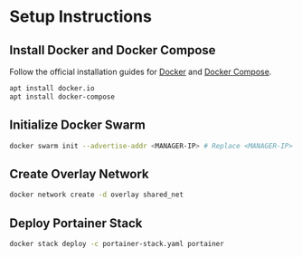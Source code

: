 # Setup Instructions 

## Install Docker and Docker Compose

Follow the official installation guides for [Docker](https://docs.docker.com/get-docker/) and [Docker Compose](https://docs.docker.com/compose/install/).

``` Bash
apt install docker.io
apt install docker-compose
```

## Initialize Docker Swarm

``` Bash
docker swarm init --advertise-addr <MANAGER-IP> # Replace <MANAGER-IP> with your manager node's IP address
```

## Create Overlay Network

``` Bash
docker network create -d overlay shared_net
```

## Deploy Portainer Stack

``` Bash
docker stack deploy -c portainer-stack.yaml portainer
```
